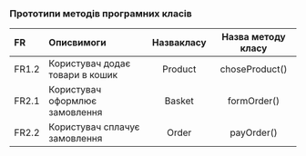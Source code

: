 ### Прототипи методів програмних класів
|FR|Описвимоги|Назвакласу|Назва методу класу|
|:-|:-|:-:|:-:|
|FR1.2|Користувач додає товари в кошик|Product|choseProduct()|
|FR2.1|Користувач оформлює замовлення|Basket|formOrder()|
|FR2.2|Користувач сплачує замовлення|Order|payOrder()|
